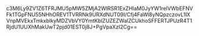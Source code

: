 c3M6Ly9ZV1Z6TFRJMU5pMW5ZMjA2WlRSR1ExZHlaM0JyYW1relVWbEFNVFk1TGpFNU55NHhOREV1TVRRNk9URXdNUT09I/Cfj4FaWl8yNQpzczovL1lXVnpMVEkxTmkxblkyMDZVbVY0YmtKblZUZEZWalZCUkhoSFFERTJPUzR4T1RjdU1UUXhMakUwT2pjd01EST0j8J+PgVpaXzI2Cg==